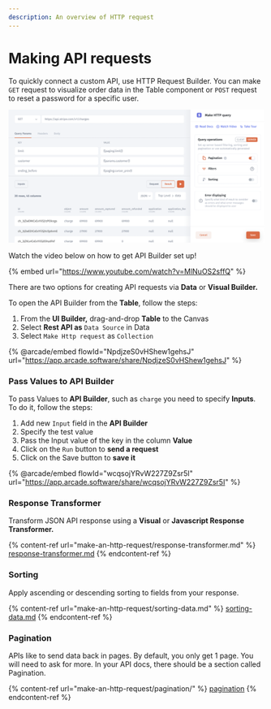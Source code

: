 ```yaml
---
description: An overview of HTTP request
---
```


# Making API requests

To quickly connect a custom API, use HTTP Request Builder. You can make `GET` request to visualize order data in the Table component or `POST` request to reset a password for a specific user.&#x20;

![](<../../.gitbook/assets/image (847).png>)

Watch the video below on how to get API Builder set up!

{% embed url="https://www.youtube.com/watch?v=MlNuOS2sffQ" %}

There are two options for creating API requests via **Data** or **Visual Builder.**

To open the API Builder from the **Table**, follow the steps:

1. From the **UI Builder,** drag-and-drop **Table** to the Canvas
2. Select  **Rest API as** `Data Source` in Data
3. Select `Make Http request`  as `Collection`

{% @arcade/embed flowId="NpdjzeS0vHShew1gehsJ" url="https://app.arcade.software/share/NpdjzeS0vHShew1gehsJ" %}

### Pass Values to API Builder

To pass Values to **API Builder**, such as `charge` you need to specify **Inputs**. To do it, follow the steps:

1. Add new `Input` field in the **API Builder**
2. Specify the test value
3. Pass the Input value of the key in the column **Value**
4. Click on the `Run` button to **send a request**
5. Click on the Save button to **save it**

{% @arcade/embed flowId="wcqsojYRvW227Z9Zsr5I" url="https://app.arcade.software/share/wcqsojYRvW227Z9Zsr5I" %}

### Response Transformer

Transform JSON API response using a **Visual** or **Javascript Response Transformer.**

{% content-ref url="make-an-http-request/response-transformer.md" %}
[response-transformer.md](make-an-http-request/response-transformer.md)
{% endcontent-ref %}

### Sorting

Apply ascending or descending sorting to fields from your response.

{% content-ref url="make-an-http-request/sorting-data.md" %}
[sorting-data.md](make-an-http-request/sorting-data.md)
{% endcontent-ref %}

### Pagination

APIs like to send data back in pages. By default, you only get 1 page. You will need to ask for more. In your API docs, there should be a section called Pagination.&#x20;

{% content-ref url="make-an-http-request/pagination/" %}
[pagination](make-an-http-request/pagination/)
{% endcontent-ref %}
